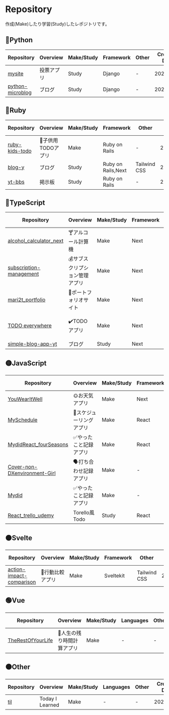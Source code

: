 # Repository

作成(Make)したり学習(Study)したレポジトリです。

## 🔵Python

| Repository                                                     | Overview   | Make/Study | Framework | Other | Creation Date |
| -------------------------------------------------------------- | ---------- | ---------- | --------- | ----- | ------------- |
| [mysite](https://github.com/mari2t/mysite)                     | 投票アプリ | Study      | Django    | \-    | 2024/3/7      |
| [python-microblog](https://github.com/mari2t/python-microblog) | ブログ     | Study      | Django    | \-    | 2024/2/13     |

## 🔴Ruby

| Repository                                                 | Overview           | Make/Study | Framework          | Other        | Creation Date |
| ---------------------------------------------------------- | ------------------ | ---------- | ------------------ | ------------ | ------------- |
| [ruby-kids-todo](https://github.com/mari2t/ruby-kids-todo) | 🧒子供用TODOアプリ | Make       | Ruby on Rails      | \-           | 2024/1/27     |
| [blog-y](https://github.com/mari2t/blog-yt)                | ブログ             | Study      | Ruby on Rails,Next | Tailwind CSS | 2024/1/2      |
| [yt-bbs](https://github.com/mari2t/yt-bbs)                 | 掲示板             | Study      | Ruby on Rails      | \-           | 2023/12/19    |

## 🔵TypeScript

| Repository                                                                    | Overview                       | Make/Study | Framework | Other                                      | Creation Date |
| ----------------------------------------------------------------------------- | ------------------------------ | ---------- | --------- | ------------------------------------------ | ------------- |
| [alcohol_calculator_next](https://github.com/mari2t/alcohol_calculator_next)  | 🍸アルコール計算機             | Make       | Next      | Tailwind CSS                               | 2024/8/18     |
| [subscription-management ](https://github.com/mari2t/subscription-management) | 💰サブスクリプション管理アプリ | Make       | Next      | Tailwind CSS,T3                            | 2023/12/28    |
| [mari2t_portfolio](https://github.com/mari2t/mari2t_portfolio)                | 📖ポートフォリオサイト         | Make       | Next      | Tailwind CSS                               | 2023/8/14     |
| [TODO everywhere](https://github.com/mari2t/todo-everywhere)                  | ✔️TODOアプリ                   | Make       | Next      | Tailwind CSS,OpenWether API,Maps Embed API | 2023/7/9      |
| [simple-blog-app-yt](https://github.com/mari2t/simple-blog-app-yt)            | ブログ                         | Study      | Next      | Tailwind CSS,T3                            | 2023/12/13    |

## 🟡JavaScript

| Repository                                                                             | Overview                 | Make/Study | Framework | Other                     | Creation Date |
| -------------------------------------------------------------------------------------- | ------------------------ | ---------- | --------- | ------------------------- | ------------- |
| [YouWearItWell](https://github.com/mari2t/YouWearItWell)                               | 🌞お天気アプリ           | Make       | Next      | CSS Modules,OpenWetherAPI | 2023/5/31     |
| [MySchedule](https://github.com/mari2t/MySchedule)                                     | 📅スケジューリングアプリ | Make       | React     | Tailwind CSS              | 2023/1/29     |
| [MydidReact_fourSeasons](https://github.com/mari2t/MydidReact_fourSeasons)             | ✅やったこと記録アプリ   | Make       | React     | \-                        | 2023/1/3      |
| [Cover-non-DXenvironment-Girl](https://github.com/mari2t/Cover-non-DXenvironment-Girl) | 🗣️打ち合わせ記録アプリ   | Make       | \-        | \-                        | 2023/3/11     |
| [Mydid](https://github.com/mari2t/Mydid)                                               | ✅やったこと記録アプリ   | Make       | \-        | \-                        | 2022/12/12    |
| [React_trello_udemy](https://github.com/mari2t/React_trello_udemy)                     | Torello風Todo            | Study      | React     | \-                        | 2023/1/1      |

## 🟠Svelte

| Repository                                                                      | Overview         | Make/Study | Framework | Other        | Creation Date |
| ------------------------------------------------------------------------------- | ---------------- | ---------- | --------- | ------------ | ------------- |
| [action-impact-comparison ](https://github.com/mari2t/action-impact-comparison) | 🚶行動比較アプリ | Make       | Sveltekit | Tailwind CSS | 2023/11/11    |

## 🟢Vue

| Repository                                                       | Overview                   | Make/Study | Languages | Other | Creation Date |
| ---------------------------------------------------------------- | -------------------------- | ---------- | --------- | ----- | ------------- |
| [TheRestOfYourLife](https://github.com/mari2t/TheRestOfYourLife) | 🧓人生の残り時間計算アプリ | Make       | \-        | \-    | 2023/5/4      |

## ⚫Other

| Repository                           | Overview        | Make/Study | Languages | Other | Creation Date |
| ------------------------------------ | --------------- | ---------- | --------- | ----- | ------------- |
| [til](https://github.com/mari2t/til) | Today I Learned | Make       | \-        | \-    | 2024/8/9-     |
